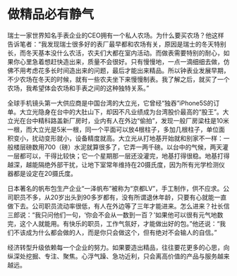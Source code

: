 # 做精品必有静气

瑞士一家世界知名手表企业的CEO拥有一个私人农场。为什么要买农场？他这样告诉笔者：“我发现瑞士很多好的表厂最早都和农场有关，原因是瑞士的冬天特别长，而冬天基本没什么农活，农夫们大都在室内活动。而做表需要特别的耐心，如果你心里急着想赶快造出来，质量不会很好。只有慢慢地，一点一滴细细去做，仿佛不用考虑花多长时间造出来的问题，最后才能出来精品。所以钟表业发展早期，不少农场在冬天的时候，就有一些农夫坐下来慢慢制表。我了解之后，就买了一个农场，我希望体会农场和手表之间的这种独特关系。” 

全球手机镜头第一大供应商是中国台湾的大立光，它曾经“独吞”iPhone5S的订单。大立光隐身在台中的大肚山下，却因不凡业绩成为台湾股价最高的“股王”。大立光在台中精科路盖新厂房时，业内有人在外边“偷拍”，发现一般厂房梁柱是10米一根，而大立光是5米一根，同一个平面可以放4根柱子，多加几根柱子，单位面积变小，扰动变形就小，设备精度就高。大立光从打地基开始就和别家不一样：一般楼层磅数用700（磅）水泥就算很多了，它弄一两千磅。以台中的气候，两天灌一层都可以，干得比较快；它一个星期那一层还没灌完，地基打得很稳。地基打得越深，越能隔绝外部干扰，让地下室常年维持在20摄氏度，因为所有光学检测仪器都是设定在20摄氏度。 

日本著名的帆布包生产企业“一泽帆布”被称为“京都LV”，手工制作，供不应求。公司职员不多，从20岁出头到90多岁都有，没有所谓退休年龄，只要有心就能一直做下去。公司职员流动率很低，有人在外边等了三年才能进来。怎么进来？社长信三郎说：“我只问他们一句，‘你会不会从一数到一百？’如果他可以很有元气地数完，这个人就能用。有快乐的职员，工作气氛好，才能做出好的包。”他还说：“我们不该成为什么都会做的人，而是你只会做这个，但有绝对不会输人的自信。” 

经济转型升级依赖每一个企业的努力。如果要造出精品，往往要花更多的心思，向纵深处挖掘、专注、聚焦。心浮气躁、急功近利，只会离高价值的产品与服务越来越远。